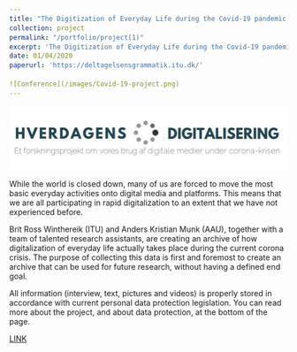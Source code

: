 ```yaml
---
title: "The Digitization of Everyday Life during the Covid-19 pandemic in Denmark"
collection: project
permalink: "/portfolio/project(1)"
excerpt: 'The Digitization of Everyday Life during the Covid-19 pandemic in Denmark mapped how the digital has influenced and shaped the everyday life of Danes during the virus outbreak'
date: 01/04/2020
paperurl: 'https://deltagelsensgrammatik.itu.dk/'

![Conference](/images/Covid-19-project.png)
---
```


![Conference](/images/Covid-19-project.png)

While the world is closed down, many of us are forced to move the most basic everyday activities onto digital media and platforms. This means that we are all participating in rapid digitalization to an extent that we have not experienced before.

Brit Ross Winthereik (ITU) and Anders Kristian Munk (AAU), together with a team of talented research assistants, are creating an archive of how digitalization of everyday life actually takes place during the current corona crisis. The purpose of collecting this data is first and foremost to create an archive that can be used for future research, without having a defined end goal.

All information (interview, text, pictures and videos) is properly stored in accordance with current personal data protection legislation. You can read more about the project, and about data protection, at the bottom of the page.


[LINK](https://deltagelsensgrammatik.itu.dk/)

